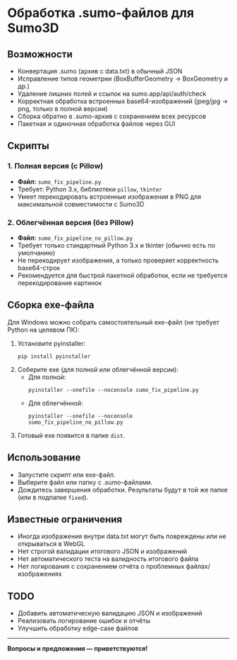 # Обработка .sumo-файлов для Sumo3D

## Возможности
- Конвертация .sumo (архив с data.txt) в обычный JSON
- Исправление типов геометрии (BoxBufferGeometry → BoxGeometry и др.)
- Удаление лишних полей и ссылок на sumo.app/api/auth/check
- Корректная обработка встроенных base64-изображений (jpeg/jpg → png, только в полной версии)
- Сборка обратно в .sumo-архив с сохранением всех ресурсов
- Пакетная и одиночная обработка файлов через GUI

## Скрипты

### 1. Полная версия (с Pillow)
- **Файл:** `sumo_fix_pipeline.py`
- Требует: Python 3.x, библиотеки `pillow`, `tkinter`
- Умеет перекодировать встроенные изображения в PNG для максимальной совместимости с Sumo3D

### 2. Облегчённая версия (без Pillow)
- **Файл:** `sumo_fix_pipeline_no_pillow.py`
- Требует только стандартный Python 3.x и tkinter (обычно есть по умолчанию)
- Не перекодирует изображения, а только проверяет корректность base64-строк
- Рекомендуется для быстрой пакетной обработки, если не требуется перекодирование картинок

## Сборка exe-файла

Для Windows можно собрать самостоятельный exe-файл (не требует Python на целевом ПК):

1. Установите pyinstaller:
   ```
   pip install pyinstaller
   ```
2. Соберите exe (для полной или облегчённой версии):
   - Для полной:
     ```
     pyinstaller --onefile --noconsole sumo_fix_pipeline.py
     ```
   - Для облегчённой:
     ```
     pyinstaller --onefile --noconsole sumo_fix_pipeline_no_pillow.py
     ```
3. Готовый exe появится в папке `dist`.

## Использование
- Запустите скрипт или exe-файл.
- Выберите файл или папку с .sumo-файлами.
- Дождитесь завершения обработки. Результаты будут в той же папке (или в подпапке `fixed`).

## Известные ограничения
- Иногда изображения внутри data.txt могут быть повреждены или не открываться в WebGL
- Нет строгой валидации итогового JSON и изображений
- Нет автоматического теста на валидность итогового файла
- Нет логирования с сохранением отчёта о проблемных файлах/изображениях

## TODO
- Добавить автоматическую валидацию JSON и изображений
- Реализовать логирование ошибок и отчёты
- Улучшить обработку edge-case файлов

---

**Вопросы и предложения — приветствуются!** 